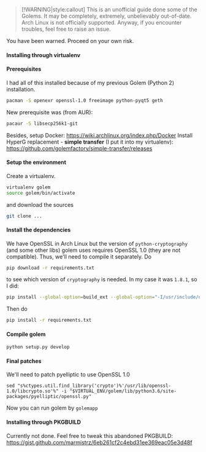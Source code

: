 
> [!WARNING|style:callout]
> This is an unofficial guide done some of the Golems. It may be completely, extremely, unbelievably out-of-date.
> Arch Linux is not officially supported. Anyway, if you encounter troubles, feel free to raise an issue.

You have been warned. Proceed on your own risk.

#### Installing through virtualenv

#### Prerequisites
I had all of this installed because of my previous Golem (Python 2) installation.
```bash
pacman -S openexr openssl-1.0 freeimage python-pyqt5 geth
```
New prerequisite was (from AUR):
```bash
pacaur -S libsecp256k1-git
```
Besides, setup Docker: https://wiki.archlinux.org/index.php/Docker
Install HyperG replacement - **simple transfer** (I put it into my virtualenv): https://github.com/golemfactory/simple-transfer/releases

#### Setup the environment
Create a virtualenv.
```bash
virtualenv golem
source golem/bin/activate
```
and download the sources
```bash
git clone ...
```

#### Install the dependencies
We have OpenSSL in Arch Linux but the version of `python-cryptography` (and some other libs) golem uses requires OpenSSL 1.0 (they are not compatible). Thus, we'll need
to compile it separately. Do
```bash
pip download -r requirements.txt
```
to see which version of `cryptography` is needed. In my case it was `1.8.1`, so
I did:
```bash
pip install --global-option=build_ext --global-option="-I/usr/include/openssl-1.0" --global-option="-L/usr/lib/openssl-1.0" cryptography==1.8.1
```
Then do
```bash
pip install -r requirements.txt
```

#### Compile golem
```bash
python setup.py develop
```

#### Final patches
We'll need to patch pyelliptic to use OpenSSL 1.0
```
sed "s%ctypes.util.find_library('crypto')%'/usr/lib/openssl-1.0/libcrypto.so'%" -i "$VIRTUAL_ENV/golem/lib/python3.6/site-packages/pyelliptic/openssl.py"

```

Now you can run golem by `golemapp`

#### Installing through PKGBUILD
Currently not done. Feel free to tweak this abandoned PKGBUILD: https://gist.github.com/marmistrz/6eb261cf2c4ebd31ee369eac05e3d48f
